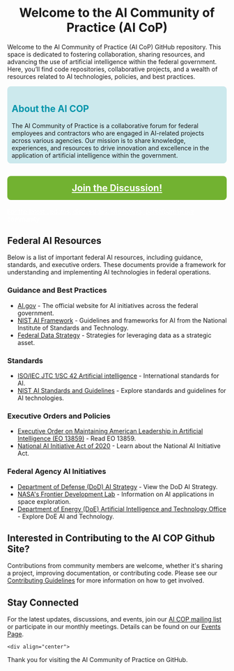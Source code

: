 <div align="center">
    <h1>Welcome to the AI Community of Practice (AI CoP)</h1>
</div>

Welcome to the AI Community of Practice (AI CoP) GitHub repository. This space is dedicated to fostering collaboration, sharing resources, and advancing the use of artificial intelligence within the federal government. Here, you’ll find code repositories, collaborative projects, and a wealth of resources related to AI technologies, policies, and best practices.

<div style="background-color: #cce9ed; padding: 10px; border-radius: 8px;">
    <h2 style="color: #0095AB;"> About the AI COP</h2>
    The AI Community of Practice is a collaborative forum for federal employees and contractors who are engaged in AI-related projects across various agencies. Our mission is to share knowledge, experiences, and resources to drive innovation and excellence in the application of artificial intelligence within the government.
</div>

<div style="margin-top: 20px;">
    <h2 style="color: #FFFFFF;">
<div align="center" style="margin-top: 20px; background-color: #72b231; padding: 15px; border-radius: 8px;">
     <a href="https://github.com/GSA-AI-Community-of-Practice/Main/discussions"<h2 style="color: #FFFFFF;">Join the Discussion!</h2>
    <p>For the latest updates, discussions, and events, participate in our community:</p>
</a>
</div>

<h2>Federal AI Resources</h2>
<p>Below is a list of important federal AI resources, including guidance, standards, and executive orders. These documents provide a framework for understanding and implementing AI technologies in federal operations.</p>

<h3>Guidance and Best Practices</h3>
<ul>
  <li><a href="https://www.ai.gov/" target="_blank">AI.gov</a> - The official website for AI initiatives across the federal government.</li>
  <li><a href="https://www.nist.gov/ai" target="_blank">NIST AI Framework</a> - Guidelines and frameworks for AI from the National Institute of Standards and Technology.</li>
  <li><a href="https://strategy.data.gov/" target="_blank">Federal Data Strategy</a> - Strategies for leveraging data as a strategic asset.</li>
</ul>

<h3>Standards</h3>
<ul>
  <li><a href="https://www.iso.org/committee/6794475.html" target="_blank">ISO/IEC JTC 1/SC 42 Artificial intelligence</a> - International standards for AI.</li>
  <li><a href="https://www.nist.gov/topics/artificial-intelligence/standards-and-guidelines" target="_blank">NIST AI Standards and Guidelines</a> - Explore standards and guidelines for AI technologies.</li>
</ul>

<h3>Executive Orders and Policies</h3>
<ul>
  <li><a href="https://www.federalregister.gov/documents/2019/02/14/2019-02544/maintaining-american-leadership-in-artificial-intelligence" target="_blank">Executive Order on Maintaining American Leadership in Artificial Intelligence (EO 13859)</a> - Read EO 13859.</li>
  <li><a href="https://www.congress.gov/bill/116th-congress/house-bill/6216/text" target="_blank">National AI Initiative Act of 2020</a> - Learn about the National AI Initiative Act.</li>
</ul>

<h3>Federal Agency AI Initiatives</h3>
<ul>
  <li><a href="https://www.ai.mil/docs/Summary_of_the_2018_DoD_AI_Strategy.pdf" target="_blank">Department of Defense (DoD) AI Strategy</a> - View the DoD AI Strategy.</li>
  <li><a href="https://frontierdevelopmentlab.org/" target="_blank">NASA's Frontier Development Lab</a> - Information on AI applications in space exploration.</li>
  <li><a href="https://www.energy.gov/aito/artificial-intelligence-and-technology-office" target="_blank">Department of Energy (DoE) Artificial Intelligence and Technology Office</a> - Explore DoE AI and Technology.</li>
</ul>

<h2>Interested in Contributing to the AI COP Github Site?</h2>
<p>Contributions from community members are welcome, whether it's sharing a project, improving documentation, or contributing code. Please see our <a href="https://gsa-ai-community-of-practice.github.io/Main/contributing/">Contributing Guidelines</a> for more information on how to get involved. 

<h2>Stay Connected</h2>
<p>For the latest updates, discussions, and events, join our <a href="mailto:ai-cop@listserv.gov">AI COP mailing list</a> or participate in our monthly meetings. Details can be found on our <a href="EVENTS.md">Events Page</a>.</p>

    <div align="center">
<p>Thank you for visiting the AI Community of Practice on GitHub. <h2>
<h2></h2>
